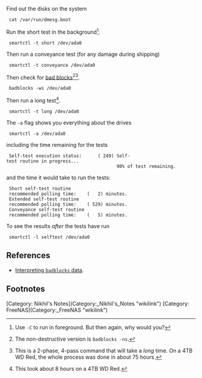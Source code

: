 Find out the disks on the system

` cat /var/run/dmesg.boot`

Run the short test in the background[^1].

` smartctl -t short /dev/ada0`

Then run a conveyance test (for any damage during shipping)

` smartctl -t conveyance /dev/ada0`

Then check for [bad
blocks](https://wiki.archlinux.org/index.php/Badblocks)[^2][^3].

` badblocks -ws /dev/ada0`

Then run a long test[^4].

` smartctl -t long /dev/ada0`

The `-a` flag shows you everything about the drives

` smartctl -a /dev/ada0`

including the time remaining for the tests

` Self-test execution status:      ( 249) Self-test routine in progress...`  
`                                         90% of test remaining.`

and the time it would take to run the tests:

` Short self-test routine`  
` recommended polling time:    (   2) minutes.`  
` Extended self-test routine`  
` recommended polling time:    ( 529) minutes.`  
` Conveyance self-test routine`  
` recommended polling time:    (   5) minutes.`

To see the results *after* the tests have run

` smartctl -l selftest /dev/ada0`

References
----------

-   [Interpreting `badblocks`
    data](https://forums.freenas.org/index.php?threads/interpreting-badblocks-output.27421/).

Footnotes
---------

<references markdown="1">
[Category: Nikhil's Notes](Category:_Nikhil's_Notes "wikilink")
[Category: FreeNAS](Category:_FreeNAS "wikilink")

[^1]: Use `-C` to run in foreground. But then again, why would you?

[^2]: The non-destructive version is `badblocks -ns`.

[^3]: This is a 2-phase, 4-pass command that will take a *long* time. On
    a 4TB WD Red, the whole process was done in about 75 hours.

[^4]: This took about 8 hours on a 4TB WD Red.
